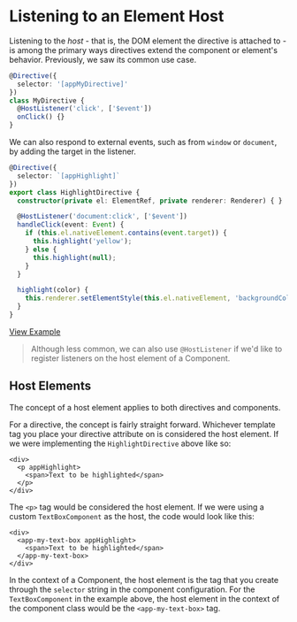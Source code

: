 # Listening to an Element Host

Listening to the _host_ - that is, the DOM element the directive is attached to - is among the primary ways directives extend the component or element's behavior. Previously, we saw its common use case.

```typescript
@Directive({
  selector: '[appMyDirective]'
})
class MyDirective {
  @HostListener('click', ['$event'])
  onClick() {}
}
```

We can also respond to external events, such as from `window` or `document`, by adding the target in the listener.

```typescript
@Directive({
  selector: `[appHighlight]`
})
export class HighlightDirective {
  constructor(private el: ElementRef, private renderer: Renderer) { }

  @HostListener('document:click', ['$event'])
  handleClick(event: Event) {
    if (this.el.nativeElement.contains(event.target)) {
      this.highlight('yellow');
    } else {
      this.highlight(null);
    }
  }

  highlight(color) {
    this.renderer.setElementStyle(this.el.nativeElement, 'backgroundColor', color);
  }
}
```

[View Example](https://plnkr.co/edit/iJvMpPYDQmiwqvUTKSU8?p=preview)

> Although less common, we can also use `@HostListener` if we'd like to register listeners on the host element of a Component.

## Host Elements

The concept of a host element applies to both directives and components.

For a directive, the concept is fairly straight forward. Whichever template tag you place your directive attribute on is considered the host element. If we were implementing the `HighlightDirective` above like so:

```markup
<div>
  <p appHighlight>
    <span>Text to be highlighted</span>
  </p>
</div>
```

The `<p>` tag would be considered the host element. If we were using a custom `TextBoxComponent` as the host, the code would look like this:

```markup
<div>
  <app-my-text-box appHighlight>
    <span>Text to be highlighted</span>
  </app-my-text-box>
</div>
```

In the context of a Component, the host element is the tag that you create through the `selector` string in the component configuration. For the `TextBoxComponent` in the example above, the host element in the context of the component class would be the `<app-my-text-box>` tag.

